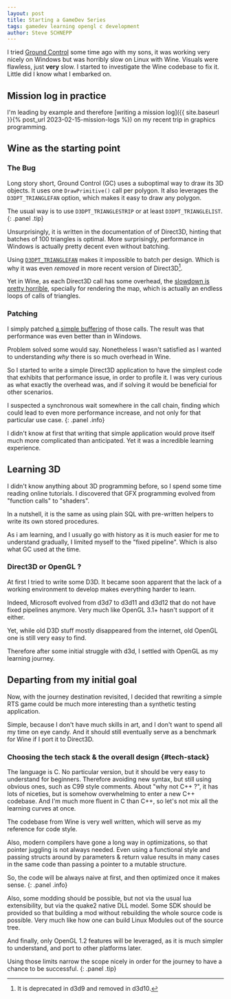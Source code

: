 ```yaml
---
layout: post
title: Starting a GameDev Series
tags: gamedev learning opengl c development
author: Steve SCHNEPP
---
```


I tried [Ground Control](
https://en.wikipedia.org/wiki/Ground_Control_(video_game)) some time
ago with my sons, it was working very nicely on Windows but was horribly slow on
Linux with Wine. Visuals were flawless, just **very** slow.  I started to
investigate the Wine codebase to fix it. Little did I know what I embarked on.

## Mission log in practice

I'm leading by example and therefore [writing a mission log]({{ site.baseurl
}}{% post_url 2023-02-15-mission-logs %}) on my recent trip in graphics
programming.

## Wine as the starting point

### The Bug

Long story short, Ground Control (GC) uses a suboptimal way to draw its 3D
objects.  It uses one `DrawPrimitive()` call per polygon. It also leverages the
`D3DPT_TRIANGLEFAN` option, which makes it easy to draw any polygon.

The usual way is to use `D3DPT_TRIANGLESTRIP` or at least `D3DPT_TRIANGLELIST`.
{: .panel .tip}

Unsurprisingly, it is written in the documentation of of Direct3D, hinting
that batches of 100 triangles is optimal. More surprisingly, performance in
Windows is actually pretty decent even without batching.

Using
[`D3DPT_TRIANGLEFAN`](https://learn.microsoft.com/en-us/windows/win32/direct3d9/triangle-fans)
makes it impossible to batch per design. Which is why it was even *removed* in
more recent version of Direct3D[^1].

[^1]: It is deprecated in d3d9 and removed in d3d10.

Yet in Wine, as each Direct3D call has some overhead, the [slowdown is pretty
horrible](https://bugs.winehq.org/show_bug.cgi?id=33814), specially for
rendering the map, which is actually an endless loops of calls of triangles.

### Patching

I simply patched [a simple
buffering](https://gitlab.winehq.org/wine/wine/-/merge_requests/2105/) of those
calls. The result was that performance was even better than in Windows.

Problem solved some would say. Nonetheless I wasn't satisfied as I wanted to
understanding *why* there is so much overhead in Wine.

So I started to write a simple Direct3D application to have the simplest code that
exhibits that performance issue, in order to profile it. I was very curious as
what exactly the overhead was, and if solving it would be beneficial for other
scenarios.

I suspected a synchronous wait somewhere in the call chain, finding
which could lead to even more performance increase, and not only for that
particular use case.
{: .panel .info}

I didn't know at first that writing that simple application would prove itself
much more complicated than anticipated. Yet it was a incredible learning experience.

## Learning 3D

I didn't know anything about 3D programming before, so I spend some time
reading online tutorials.  I discovered that GFX programming evolved from
"function calls" to "shaders".

In a nutshell, it is the same as using plain SQL with pre-written helpers to
write its own stored procedures.

As i am learning, and I usually go with history as it is much easier for me to
understand gradually, I limited myself to the "fixed pipeline". Which is also
what GC used at the time.

### Direct3D or OpenGL ?

At first I tried to write some D3D. It became soon apparent that the lack of a
working environment to develop makes everything harder to learn.

Indeed, Microsoft evolved from d3d7 to d3d11 and d3d12 that do not have fixed
pipelines anymore.  Very much like OpenGL 3.1+ hasn't support of it either.

Yet, while old D3D stuff mostly disappeared from the internet, old OpenGL one
is still very easy to find. 

Therefore after some initial struggle with d3d, I settled with OpenGL as my
learning journey.

## Departing from my initial goal

Now, with the journey destination revisited, I decided that rewriting a simple
RTS game could be much more interesting than a synthetic testing application.

Simple, because I don't have much skills in art, and I don't want to spend all
my time on eye candy. And it should still eventually serve as a benchmark for
Wine if I port it to Direct3D.

### Choosing the tech stack & the overall design {#tech-stack}

The language is C. No particular version, but it should be very easy to
understand for beginners. Therefore avoiding new syntax, but still using
obvious ones, such as C99 style comments. About "why not C++ ?", it has lots of
niceties, but is somehow overwhelming to enter a new C++ codebase. And I'm much
more fluent in C than C++, so let's not mix all the learning curves at once.

The codebase from Wine is very well written, which will serve as my reference
for code style.

Also, modern compilers have gone a long way in optimizations, so that pointer
juggling is not always needed. Even using a functional style and passing
structs around by parameters & return value results in many cases in the same
code than passing a pointer to a mutable structure.

So, the code will be always naive at first, and then optimized once it makes
sense.
{: .panel .info}

Also, some modding should be possible, but not via the usual lua extensibility,
but via the quake2 native DLL model. Some SDK should be provided so that
building a mod without rebuilding the whole source code is possible. Very much
like how one can build Linux Modules out of the source tree.

And finally, only OpenGL 1.2 features will be leveraged, as it is much simpler
to understand, and port to other platforms later.

Using those limits narrow the scope nicely in order for the journey to have a
chance to be successful.
{: .panel .tip}
